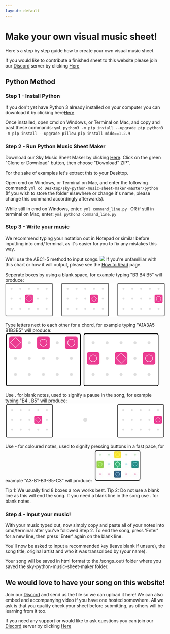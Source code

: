 ```yaml
---
layout: default
---
```


<h1>Make your own visual music sheet!</h1>

<p>Here's a step by step guide how to create your own visual music sheet.</p>
If you would like to contribute a finished sheet to this website please join our <a href="./discord.md">Discord</a> server by clicking <a href="./discord.md">Here</a>

<h2>Python Method</h2>

<h3>Step 1 - Install Python</h3>
If you don't yet have Python 3 already installed on your computer you can download it by clicking here<a href="https://www.python.org/downloads/">Here</a>

Once installed, open cmd on Windows, or Terminal on Mac, and copy and past these commands:
    ```yml
python3 -m pip install --upgrade pip
python3 -m pip install --upgrade pillow
pip install mido==1.2.9
    ```
    
<h3>Step 2 - Run Python Music Sheet Maker</h3>
Download our Sky Music Sheet Maker by clicking <a href="https://github.com/sky-music/sky-python-music-sheet-maker">Here</a>. Click on the green "Clone or Download" button, then choose "Download" ZIP".

For the sake of examples let's extract this to your Desktop.

Open cmd on Windows, or Terminal on Mac, and enter the following command:
    ```yml
cd Desktop/sky-python-music-sheet-maker-master/python
    ```
(If you wish to store the folder elsewhere or change it's name, please change this command accordingly afterwards).

While still in cmd on Windows, enter:
    ```yml
command_line.py
    ```
OR if still in terminal on Mac, enter:
    ```yml
python3 command_line.py
    ```
<h3>Step 3 - Write your music</h3>
We recommend typing your notation out in Notepad or similar before inputting into cmd/Terminal, as it's easier for you to fix any mistakes this way.

We'll use the ABC1-5 method to input songs.
<img src="./assets/images/ABC5.jpg">
If you're unfamilliar with this chart or how it will output, please see the <a href="./how-to-read.md">How to Read</a> page.

Seperate boxes by using a blank space, for example typing "B3 B4 B5" will produce:
<img src="./assets/images/notespaces.png">

Type letters next to each other for a chord, for example typing "A1A3A5 B1B3B5" will produce:
<img src="./assets/images/chords.png">

Use . for blank notes, used to signify a pause in the song, for example typing "B4 . B5" will produce:
<img src="./assets/images/space.png">

Use - for coloured notes, used to signify pressing buttons in a fast pace, for example "A3-B1-B3-B5-C3" will produce:
<img src="./assets/images/colourednotes.JPG">

Tip 1: We usually find 8 boxes a row works best.
Tip 2: Do not use a blank line as this will end the song. If you need a blank line in the song use . for blank notes.

<h3>Step 4 - Input your music!</h3>
With your music typed out, now simply copy and paste all of your notes into cmd/terminal after you've followed Step 2.
To end the song, press 'Enter' for a new line, then press 'Enter' again on the blank line.

You'll now be asked to input a recommended key (leave blank if unsure), the song title, original artist and who it was transcribed by (your name).

Your song will be saved in html format to the /songs_out/ folder where you saved the sky-python-music-sheet-maker folder.

<h2>We would love to have your song on this website!</h2>
Join our <a href="./discord.md">Discord</a> and send us the file so we can upload it here! We can also embed and accompanying video if you have one hosted somewhere.
All we ask is that you quality check your sheet before submitting, as others will be learning from it too.


If you need any support or would like to ask questions you can join our <a href="./discord.md">Discord</a> server by clicking <a href="./discord.md">Here</a>









